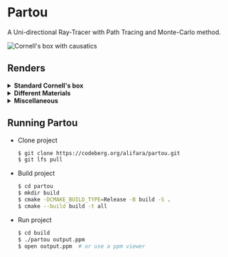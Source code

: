 # Partou
A Uni-directional Ray-Tracer with Path Tracing and Monte-Carlo method.

![Cornell's box with causatics](.gallery/Cornell_with_causatics.png "Cornell's box with causatics")

## Renders

<details>
<summary>
 <b>Standard Cornell's box</b>
</summary>
 
![Cornell's box using MCMC and mixture pdf](.gallery/Cornells_box_using_MCMC_and_mixture_pdf.png "Cornell's box using MCMC and mixture pdf")
![Cornell's box with causatics](.gallery/Cornell_with_causatics.png "Cornell's box with causatics")
</details>

<details>
<summary>
 <b>Different Materials</b>
</summary>
 
![Suzzane with Glass material](.gallery/glass_with_total_internal_suz.png "Suzzane with Glass material")
![Suzzane with Lambertian material](.gallery/lamb_suz.png "Suzzane with Lambertian material")
![Suzzane with Metal material](.gallery/metal_smooth_fuz_suz.png "Suzzane with Metal material")
</details>

<details>
<summary>
 <b>Miscellaneous</b>
</summary>
 
![Suzzane next to a glass sphere](.gallery/suz_with_sphere.png "Suzzane next to a glass sphere")
![Flat Stanford Bunny](.gallery/bun.png "Flat Stanford Bunny")
![Flat Suzzane](.gallery/suzanne.png "Flat Suzzane")
![Smooth Suzzane](.gallery/suzzane_trans_smooth_msaa.png "Smooth Suzzane")
![Sphere and Triangle Rendering](.gallery/sphere_triange_rendering.png)
</details>

## Running Partou
- Clone project
    ``` sh
    $ git clone https://codeberg.org/alifara/partou.git
    $ git lfs pull
    ```
- Build project
    ``` sh
    $ cd partou
    $ mkdir build
    $ cmake -DCMAKE_BUILD_TYPE=Release -B build -S .
    $ cmake --build build -t all
    ```
- Run project
    ``` sh
    $ cd build
    $ ./partou output.ppm
    $ open output.ppm  # or use a ppm viewer
    ```
